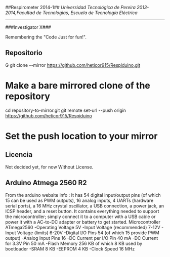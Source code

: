 ##Respirometer  2014-1##
*Universidad Tecnológica de Pereira 2013-2014,Facultad de Tecnologias,       Escuela de Tecnología Eléctrica*

----------

###Investigator X###

Remembering the "Code Just for fun!".

> 


## Repositorio ##

G
git clone --mirror  https://github.com/heticor915/Respiduino.git
# Make a bare mirrored clone of the repository

cd repository-to-mirror.git
git remote set-url --push origin https://github.com/heticor915/Respiduino
# Set the push location to your mirror
 
## Licencia  ##
Not decided yet, for now Without License.


##  **Arduino Atmega 2560 R2**  ##

From the arduino website info :
	It has 54 digital input/output pins (of which 15 can be used as PWM outputs), 16 analog inputs, 4 UARTs (hardware serial ports), a 16 MHz crystal oscillator, a USB connection, a power jack, an ICSP header, and a reset button. It contains everything needed to support the microcontroller; simply connect it to a computer with a USB cable or power it with a AC-to-DC adapter or battery to get started.
Microcontroller	ATmega2560
-Operating Voltage	5V
-Input Voltage (recommended)	7-12V
-Input Voltage (limits)	6-20V
-Digital I/O Pins	54 (of which 15 provide PWM output)
-Analog Input Pins	16
-DC Current per I/O Pin	40 mA
-DC Current for 3.3V Pin	50 mA
-Flash Memory	256 KB of which 8 KB used by bootloader
-SRAM	8 KB
-EEPROM	4 KB
-Clock Speed	16 MHz